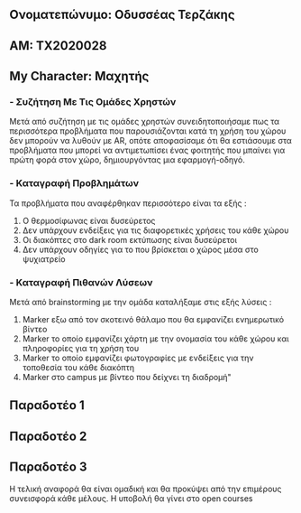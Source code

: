 ## Ονοματεπώνυμο: Οδυσσέας Τερζάκης
## ΑΜ: ΤΧ2020028
## My Character: Μαχητής
### -	Συζήτηση Με Τις Ομάδες Χρηστών
Μετά από συζήτηση με τις ομάδες χρηστών συνειδητοποιήσαμε πως τα περισσότερα προβλήματα που παρουσιάζονται κατά τη χρήση του χώρου δεν μπορούν να λυθούν με AR, οπότε αποφασίσαμε ότι θα εστιάσουμε στα προβλήματα που μπορεί να αντιμετωπίσει ένας φοιτητής που μπαίνει για πρώτη φορά στον χώρο, δημιουργόντας μια εφαρμογή-οδηγό.

### -	Καταγραφή Προβλημάτων
Τα προβλήματα που αναφέρθηκαν περισσότερο είναι τα εξής :
1) Ο θερμοσίφωνας είναι δυσεύρετος 
2) Δεν υπάρχουν ενδείξεις για τις διαφορετικές χρήσεις του κάθε χώρου 
3) Οι διακόπτες στο dark room εκτύπωσης είναι δυσεύρετοι
4) Δεν υπάρχουν οδηγίες για το που βρίσκεται ο χώρος μέσα στο ψυχιατρείο

### -	Καταγραφή Πιθανών Λύσεων
Μετά από brainstorming με την ομάδα καταλήξαμε στις εξής λύσεις :

 1) Marker εξω από τον σκοτεινό θάλαμο που θα εμφανίζει ενημερωτικό βίντεο 
2) Marker το οποίο εμφανίζει χάρτη με την ονομασία του κάθε χώρου και πληροφορίες για τη χρήση του 
3) Marker το οποίο εμφανίζει φωτογραφίες με ενδείξεις για την τοποθεσία του κάθε διακόπτη
4) Marker στο campus με βίντεο που δείχνει τη διαδρομή" 

## Παραδοτέο 1


## Παραδοτέο 2


## Παραδοτέο 3


Η τελική αναφορά θα είναι ομαδική και θα προκύψει από την επιμέρους συνεισφορά κάθε μέλους. Η υποβολή θα γίνει στο open courses

